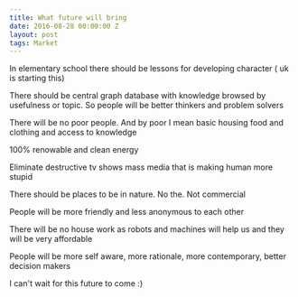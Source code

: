 ```yaml
---
title: What future will bring
date: 2016-08-28 00:00:00 Z
layout: post
tags: Market
---
```


In elementary school there should be lessons for developing character ( uk is starting this)

There should be central graph database with knowledge browsed by usefulness or topic. So people will be better thinkers and problem solvers

There will be no poor people. And by poor I mean basic housing food and clothing and access to knowledge 

100% renowable and clean energy 

Eliminate destructive tv shows mass media that is making human more stupid 

There should be places to be in nature. No the. Not commercial

People will be more friendly and less anonymous to each other

There will be no house work as robots and machines  will help us and they will be very affordable 

People will be more self aware, more rationale, more contemporary, better decision makers

I can't wait for this future to come :)

